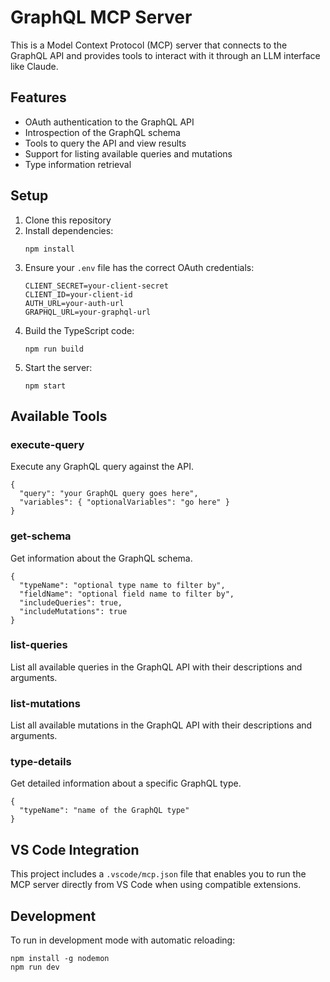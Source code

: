# GraphQL MCP Server

This is a Model Context Protocol (MCP) server that connects to the GraphQL API and provides tools to interact with it through an LLM interface like Claude.

## Features

- OAuth authentication to the GraphQL API
- Introspection of the GraphQL schema
- Tools to query the API and view results
- Support for listing available queries and mutations
- Type information retrieval

## Setup

1. Clone this repository
2. Install dependencies:
   ```
   npm install
   ```
3. Ensure your `.env` file has the correct OAuth credentials:
   ```
   CLIENT_SECRET=your-client-secret
   CLIENT_ID=your-client-id
   AUTH_URL=your-auth-url
   GRAPHQL_URL=your-graphql-url
   ```
4. Build the TypeScript code:
   ```
   npm run build
   ```
5. Start the server:
   ```
   npm start
   ```

## Available Tools

### execute-query

Execute any GraphQL query against the API.

```
{
  "query": "your GraphQL query goes here",
  "variables": { "optionalVariables": "go here" }
}
```

### get-schema

Get information about the GraphQL schema.

```
{
  "typeName": "optional type name to filter by",
  "fieldName": "optional field name to filter by",
  "includeQueries": true,
  "includeMutations": true
}
```

### list-queries

List all available queries in the GraphQL API with their descriptions and arguments.

### list-mutations

List all available mutations in the GraphQL API with their descriptions and arguments.

### type-details

Get detailed information about a specific GraphQL type.

```
{
  "typeName": "name of the GraphQL type"
}
```

## VS Code Integration

This project includes a `.vscode/mcp.json` file that enables you to run the MCP server directly from VS Code when using compatible extensions.

## Development

To run in development mode with automatic reloading:

```
npm install -g nodemon
npm run dev
```